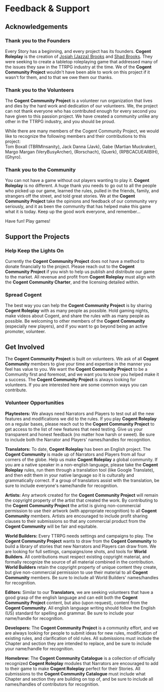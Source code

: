 # Feedback & Support

## Acknowledgements

### Thank you to the Founders

Every Story has a beginning, and every project has its founders.  **Cogent Roleplay** is the creation of [Josiah (Jazza) Brooks](https://www.youtube.com/channel/UCHu2KNu6TtJ0p4hpSW7Yv7Q) and [Shad Brooks](https://www.youtube.com/channel/UCkmMACUKpQeIxN9D9ARli1Q).  They were seeking to create a tabletop roleplaying game that addressed many of the issues they saw in the TTRPG industry at the time.  We of the **Cogent Community Project** wouldn't have been able to work on this project if it wasn't for them, and to that we owe them our thanks.

### Thank you to the Volunteers

The **Cogent Community Project** is a volunteer run organization that lives and dies by the hard work and dedication of our volunteers.  We, the project can not thank everyone who has contributed enough for every second you have given to this passion project.  We have created a community unlike any other in the TTRPG industry, and you should be proud.  

While there are many members of the Cogent Community Project, we would like to recognize the following members and their contributions to this project:<br/>
Tom Boxall (TBRMInsanity), Jack Danna (Javk), Gabe (Martian Muckraker), Margo Margan (VeryBusyArcher), (Rorschach), (Querk), (RPBCACUEAIIBIH), (Ghyro).


### Thank you to the Community

You can not have a game without out players wanting to play it.  **Cogent Roleplay** is no different.  A huge thank you needs to go out to all the people who picked up our game, learned the rules, pulled in the friends, family, and strangers off the street, and told great stories.  We at the **Cogent Community Project** take the opinions and feedback of our community very seriously, and it as been the community that has helped make this game what it is today.  Keep up the good work everyone, and remember...

Have fun!  Play games!

## Support the Projects

### Help Keep the Lights On

Currently the **Cogent Community Project** does not have a method to donate financially to the project.  Please reach out to the **Cogent Community Project** if you wish to help us publish and distribute our game to the market.  All revenue and profit from **Cogent Roleplay** must align with the **Cogent Community Charter**, and the licensing detailed within.

### Spread Cogent

The best way you can help the **Cogent Community Project** is by sharing **Cogent Roleplay** with as many people as possible.  Hold gaming nights, make videos about Cogent, and share the rules with as many people as possible.  Be welcoming to other members of the **Cogent Community** (especially new players), and if you want to go beyond being an active promoter, volunteer.

## Get Involved

The **Cogent Community Project** is built on volunteers.  We ask of all **Cogent Community** members to give your time and expertise in the manner you feel has value to you.  We want the **Cogent Community Project** to be a Community first and foremost, and we want you to know you helped make it a success.  The **Cogent Community Project** is always looking for volunteers.  If you are interested here are some common ways you can contribute.

### Volunteer Opportunities

**Playtesters:** We always need Narrators and Players to test out all the new features and modifications we did to the rules.  If you play **Cogent Roleplay** on a regular bases, please reach out to the **Cogent Community Project** to get access to the list of new features that need testing.  Give us your transparent and honest feedback (no matter how harsh or sweet).  Be sure to include both the Narrator and Players' names/handles for recognition.

**Translators:**  To date, **Cogent Roleplay** has been an English project.  The **Cogent Community** is made up of Narrators and Players from all four corners of the globe.  Help us make **Cogent Roleplay** a global community.  If you are a native speaker in a non-english language, please take the **Cogent Roleplay** rules, run them through a translation tool (like Google Translate), and then edit them in your native language so it is culturally and grammatically correct.  If a group of translators assist with the translation, be sure to include everyone's name/handle for recognition.

**Artists:** Any artwork created for the **Cogent Community Project** will remain the copyright property of the artist that created the work.  By contributing to the **Cogent Community Project** the artist is giving non-commercial permission to use their artwork (with appropriate recognition) to all **Cogent Community** members.  Artists are encouraged to include profit sharing clauses to their submissions so that any commercial product from the **Cogent Community** will be fair and equitable.

**World Builders:** Every TTRPG needs settings and campaigns to play.  The **Cogent Community Project** wants to draw from the **Cogent Community** to build a library of stories that new Narrators and Players can draw from.  We are looking for full settings, campaigns/one shots, and tools for **World Builders**.  All contributions must respect existing copyright material, and formally recognize the source of all material combined in the contribution.  **World Builders** retain the copyright property of unique content they create, but give non-commercial permission to use their material to all **Cogent Community** members.  Be sure to include all World Builders' names/handles for recognition.  

**Editors:** Similar to our **Translators**, we are seeking volunteers that have a good grasp of the english language and can edit both the **Cogent Community Project** content, but also (upon request), content from the **Cogent Community**.  All english language writing should follow the English (US) standard for spelling and grammar.  Be sure to include your name/handle for recognition.

**Developers:** The **Cogent Community Project** is a community effort, and we are always looking for people to submit ideas for new rules, modification of existing rules, and clarification of old rules.  All submissions must include the Chapter and section they are intended to replace, and be sure to include your name/handle for recognition.

**Homebrew:** The **Cogent Community Catalogue** is a collection of officially recognized **Cogent Roleplay** modules that Narrators are encouraged to add to their game to make **Cogent Roleplay** perfect for their Stories.  All submissions to the **Cogent Community Catalogue** must include what Chapter and section they are building on top of, and be sure to include all names/handles of contributors for recognition.
